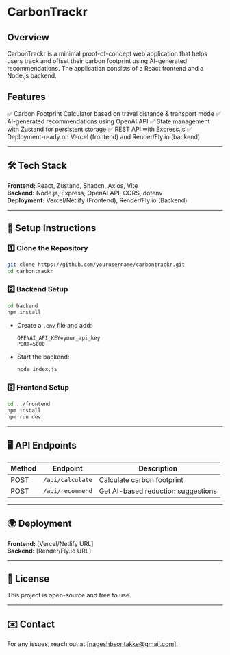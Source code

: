 # CarbonTrackr

## Overview
CarbonTrackr is a minimal proof-of-concept web application that helps users track and offset their carbon footprint using AI-generated recommendations. The application consists of a React frontend and a Node.js backend.

## Features
✅ Carbon Footprint Calculator based on travel distance & transport mode
✅ AI-generated recommendations using OpenAI API
✅ State management with Zustand for persistent storage
✅ REST API with Express.js
✅ Deployment-ready on Vercel (frontend) and Render/Fly.io (backend)

---

## 🛠️ Tech Stack
**Frontend:** React, Zustand, Shadcn, Axios, Vite  
**Backend:** Node.js, Express, OpenAI API, CORS, dotenv  
**Deployment:** Vercel/Netlify (Frontend), Render/Fly.io (Backend)

---

## 🚀 Setup Instructions

### 1️⃣ Clone the Repository
```sh
git clone https://github.com/yourusername/carbontrackr.git
cd carbontrackr
```

### 2️⃣ Backend Setup
```sh
cd backend
npm install
```
- Create a `.env` file and add:
  ```
  OPENAI_API_KEY=your_api_key
  PORT=5000
  ```
- Start the backend:
  ```sh
  node index.js
  ```

### 3️⃣ Frontend Setup
```sh
cd ../frontend
npm install
npm run dev
```

---

## 🖥️ API Endpoints
| Method | Endpoint            | Description                        |
|--------|--------------------|--------------------------------|
| POST   | `/api/calculate`   | Calculate carbon footprint       |
| POST   | `/api/recommend`   | Get AI-based reduction suggestions |

---

## 🌍 Deployment
**Frontend:** [Vercel/Netlify URL]  
**Backend:** [Render/Fly.io URL]  

---

## 📜 License
This project is open-source and free to use.

---

## ✉️ Contact
For any issues, reach out at [nageshbsontakke@gmail.com].

